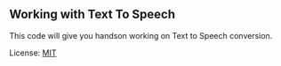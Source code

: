 ## Working with Text To Speech

This code will give you handson working on Text to Speech conversion.

License: [MIT](http://codehate.com/MIT)
